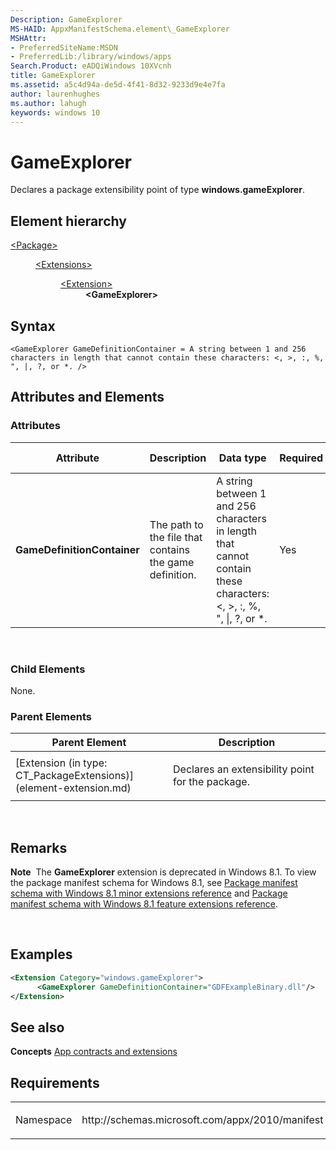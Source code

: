 ```yaml
---
Description: GameExplorer
MS-HAID: AppxManifestSchema.element\_GameExplorer
MSHAttr:
- PreferredSiteName:MSDN
- PreferredLib:/library/windows/apps
Search.Product: eADQiWindows 10XVcnh
title: GameExplorer
ms.assetid: a5c4d94a-de5d-4f41-8d32-9233d9e4e7fa
author: laurenhughes
ms.author: lahugh
keywords: windows 10
---
```


# GameExplorer


Declares a package extensibility point of type **windows.gameExplorer**.

## Element hierarchy

<dl>
<dt><a href="element-package.md">&lt;Package&gt;</a></dt>
<dd>
<dl>
<dt><a href="element-extensions.md">&lt;Extensions&gt;</a></dt>
<dd>
<dl>
<dt><a href="element-extension.md">&lt;Extension&gt;</a></dt>
<dd><b>&lt;GameExplorer&gt;</b></dd>
</dl>
</dd>
</dl>
</dd>
</dl>

## Syntax

``` syntax
<GameExplorer GameDefinitionContainer = A string between 1 and 256 characters in length that cannot contain these characters: <, >, :, %, ", |, ?, or *. />
```

## Attributes and Elements


### Attributes

<table>
<colgroup>
<col width="20%" />
<col width="20%" />
<col width="20%" />
<col width="20%" />
<col width="20%" />
</colgroup>
<thead>
<tr class="header">
<th>Attribute</th>
<th>Description</th>
<th>Data type</th>
<th>Required</th>
<th>Default value</th>
</tr>
</thead>
<tbody>
<tr class="odd">
<td><strong>GameDefinitionContainer</strong></td>
<td><p>The path to the file that contains the game definition.</p></td>
<td>A string between 1 and 256 characters in length that cannot contain these characters: &lt;, &gt;, :, %, &quot;, |, ?, or *.</td>
<td>Yes</td>
<td></td>
</tr>
</tbody>
</table>

 

### Child Elements

None.

### Parent Elements

<table>
<colgroup>
<col width="50%" />
<col width="50%" />
</colgroup>
<thead>
<tr class="header">
<th>Parent Element</th>
<th>Description</th>
</tr>
</thead>
<tbody>
<tr class="odd">
<td>[Extension (in type: CT_PackageExtensions)](element-extension.md)</td>
<td><p>Declares an extensibility point for the package.</p></td>
</tr>
</tbody>
</table>

 

## Remarks

**Note**  The **GameExplorer** extension is deprecated in Windows 8.1. To view the package manifest schema for Windows 8.1, see [Package manifest schema with Windows 8.1 minor extensions reference](https://msdn.microsoft.com/library/windows/apps/dn423313) and [Package manifest schema with Windows 8.1 feature extensions reference](https://msdn.microsoft.com/library/windows/apps/dn391692).

 

## Examples

```XML
<Extension Category="windows.gameExplorer">
      <GameExplorer GameDefinitionContainer="GDFExampleBinary.dll"/>      
</Extension>
```

## See also

**Concepts**
[App contracts and extensions](https://msdn.microsoft.com/library/windows/apps/hh464906)

## Requirements

<table>
<colgroup>
<col width="50%" />
<col width="50%" />
</colgroup>
<tbody>
<tr class="odd">
<td><p>Namespace</p></td>
<td><p>http://schemas.microsoft.com/appx/2010/manifest</p></td>
</tr>
</tbody>
</table>

 

 



